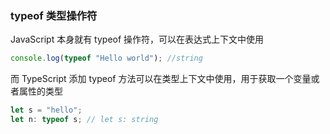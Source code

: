 ### typeof 类型操作符

JavaScript 本身就有 typeof 操作符，可以在表达式上下文中使用

```js
console.log(typeof "Hello world"); //string
```

而 TypeScript 添加 typeof 方法可以在类型上下文中使用，用于获取一个变量或者属性的类型

```ts
let s = "hello";
let n: typeof s; // let s: string
```
